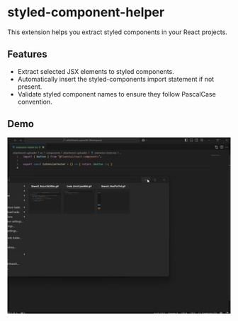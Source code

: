 # styled-component-helper 

This extension helps you extract styled components in your React projects.

## Features

- Extract selected JSX elements to styled components.
- Automatically insert the styled-components import statement if not present.
- Validate styled component names to ensure they follow PascalCase convention.

## Demo

![Demo](./assets/styled-component-helper-demo.gif)